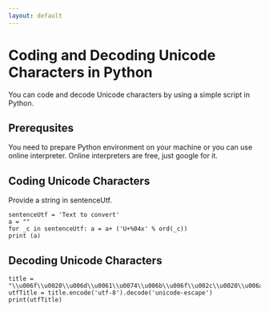 ```yaml
---
layout: default
---
```

# Coding and Decoding Unicode Characters in Python
You can code and decode Unicode characters by using a simple script in Python.

## Prerequsites
You need to prepare Python environment on your machine or you can use online interpreter. Online interpreters are free, just google for it.

## Coding Unicode Characters
Provide a string in sentenceUtf.
```
sentenceUtf = 'Text to convert'
a = ""
for _c in sentenceUtf: a = a+ ('U+%04x' % ord(_c))
print (a)
```

## Decoding Unicode Characters
```
title = "\\u006f\\u0020\\u006d\\u0061\\u0074\\u006b\\u006f\\u002c\\u0020\\u006a\\u0061\\u006b\\u0020\\u006a\\u0061\\u0020\\u006e\\u0069\\u0065\\u006e\\u0061\\u0077\\u0069\\u0064\\u007a\\u0119\\u0020\\u0070\\u0072\\u006f\\u0067\\u0072\\u0061\\u006d\\u006f\\u0077\\u0061\\u006e\\u0069\\u0061\\u002c\\u0020\\u0074\\u0061\\u0020\\u0077\\u0065\\u0077\\u006e\\u0119\\u0074\\u0072\\u007a\\u006e\\u0061\\u0020\\u007a\\u0142\\u006f\\u015b\\u0107\\u0020\\u006a\\u0065\\u0073\\u0074\\u0020\\u0064\\u0061\\u006c\\u0065\\u006a\\u0020\\u0077\\u0065\\u0020\\u006d\\u006e\\u0069\\u0065"
utfTitle = title.encode('utf-8').decode('unicode-escape')
print(utfTitle)

```
